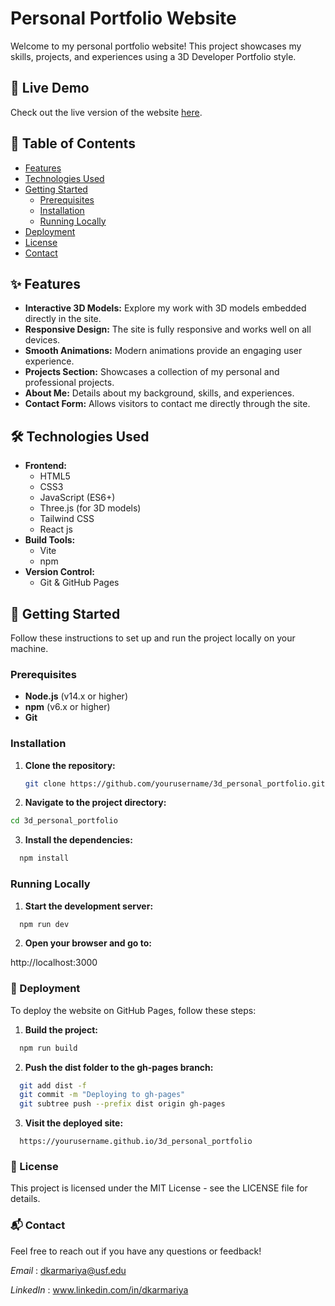 # Personal Portfolio Website

Welcome to my personal portfolio website! This project showcases my skills, projects, and experiences using a 3D Developer Portfolio style. 

## 🚀 Live Demo

Check out the live version of the website [here](https://iamdk25.github.io/3d_personal_portfolio).

## 📖 Table of Contents

- [Features](#Features)
- [Technologies Used](#technologies-used)
- [Getting Started](#getting-started)
  - [Prerequisites](#prerequisites)
  - [Installation](#installation)
  - [Running Locally](#running-locally)
- [Deployment](#deployment)
- [License](#license)
- [Contact](#contact)

## ✨ Features

- **Interactive 3D Models:** Explore my work with 3D models embedded directly in the site.
- **Responsive Design:** The site is fully responsive and works well on all devices.
- **Smooth Animations:** Modern animations provide an engaging user experience.
- **Projects Section:** Showcases a collection of my personal and professional projects.
- **About Me:** Details about my background, skills, and experiences.
- **Contact Form:** Allows visitors to contact me directly through the site.

## 🛠 Technologies Used

- **Frontend:**
  - HTML5
  - CSS3
  - JavaScript (ES6+)
  - Three.js (for 3D models)
  - Tailwind CSS
  - React js
- **Build Tools:**
  - Vite
  - npm
- **Version Control:**
  - Git & GitHub Pages

## 📝 Getting Started

Follow these instructions to set up and run the project locally on your machine.

### Prerequisites

- **Node.js** (v14.x or higher)
- **npm** (v6.x or higher)
- **Git**

### Installation

1. **Clone the repository:**

   ```bash
   git clone https://github.com/yourusername/3d_personal_portfolio.git
   ```
2. **Navigate to the project directory:**

  ```bash
  cd 3d_personal_portfolio
```

3. **Install the dependencies:**

```bash
  npm install
```
### Running Locally

1. **Start the development server:**
```bash
  npm run dev
```

2. **Open your browser and go to:**

http://localhost:3000

### 🚀 Deployment
To deploy the website on GitHub Pages, follow these steps:

1. **Build the project:**

```bash
  npm run build
```

2. **Push the dist folder to the gh-pages branch:**

```bash
  git add dist -f
  git commit -m "Deploying to gh-pages"
  git subtree push --prefix dist origin gh-pages
```
3. **Visit the deployed site:**
   
```
  https://yourusername.github.io/3d_personal_portfolio
```

### 📄 License
This project is licensed under the MIT License - see the LICENSE file for details.

### 📬 Contact
Feel free to reach out if you have any questions or feedback!

*Email* : dkarmariya@usf.edu

*LinkedIn* : www.linkedin.com/in/dkarmariya
